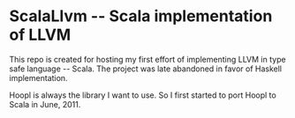 ScalaLlvm -- Scala implementation of LLVM
=========


This repo is created for hosting my first effort of implementing LLVM
in type safe language -- Scala. The project was late abandoned in
favor of Haskell implementation.


Hoopl is always the library I want to use. So I first started to port
Hoopl to Scala in June, 2011.
